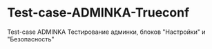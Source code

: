# Test-case-ADMINKA-Trueconf
Test-case ADMINKA
Тестирование админки,  блоков  "Настройки" и "Безопасность"

